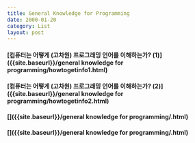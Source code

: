 ```yaml
---
title: General Knowledge for Programming
date: 2000-01-20
category: List
layout: post
---
```



#### [컴퓨터는 어떻게 (고차원) 프로그래밍 언어를 이해하는가? (1)]({{site.baseurl}}/general knowledge for programming/howtogetinfo1.html)

#### [컴퓨터는 어떻게 (고차원) 프로그래밍 언어를 이해하는가? (2)]({{site.baseurl}}/general knowledge for programming/howtogetinfo2.html)

#### []({{site.baseurl}}/general knowledge for programming/.html)

#### []({{site.baseurl}}/general knowledge for programming/.html)
